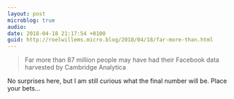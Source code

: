 ```yaml
---
layout: post
microblog: true
audio: 
date: 2018-04-18 21:17:54 +0100
guid: http://roelwillems.micro.blog/2018/04/18/far-more-than.html
---
```

> Far more than 87 million people may have had their Facebook data harvested by Cambridge Analytica

No surprises here, but I am still curious what the final number will be. Place your bets…
